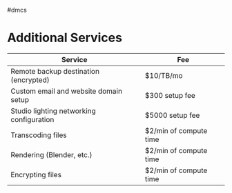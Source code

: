 #dmcs
# Additional Services

| Service                                  | Fee                    |
| ---------------------------------------- | ---------------------- |
| Remote backup destination (encrypted)    | $10/TB/mo              |
| Custom email and website domain setup    | $300 setup fee         |
| Studio lighting networking configuration | $5000 setup fee        |
| Transcoding files                        | $2/min of compute time |
| Rendering (Blender, etc.)                | $2/min of compute time |
| Encrypting files                         | $2/min of compute time |
